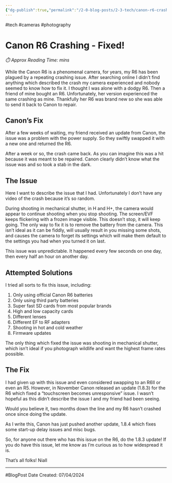 ```yaml
---
{"dg-publish":true,"permalink":"/2-0-blog-posts/2-3-tech/canon-r6-crashing-fixed/","hide":true,"tags":["Camera","photography","tech"],"noteIcon":null,"created":"2024-04-07T22:26:35.000+01:00","updated":"2024-12-22T18:07:18.000+00:00"}
---
```


#tech #cameras #photography
# Canon R6 Crashing - Fixed!
<p id="reading-time" style="font-style: italic;">⏱️ Approx Reading Time:  <span id="inserted-text"></span> mins</p>

While the Canon R6 is a phenomenal camera, for years, my R6 has been plagued by a repeating crashing issue. After searching online I didn’t find anything which described the crash my camera experienced and nobody seemed to know how to fix it. I thought I was alone with a dodgy R6. Then a friend of mine bought an R6. Unfortunately, her version experienced the same crashing as mine. Thankfully her R6 was brand new so she was able to send it back to Canon to repair. 

## Canon’s Fix

After a few weeks of waiting, my friend received an update from Canon, the issue was a problem with the power supply. So they swiftly swapped it with a new one and returned the R6.

After a week or so, the crash came back. As you can imagine this was a hit because it was meant to be repaired. Canon clearly didn’t know what the issue was and so took a stab in the dark.

## The Issue

Here I want to describe the issue that I had. Unfortunately I don’t have any video of the crash because it’s so random.

During shooting in mechanical shutter, in H and H+, the camera would appear to continue shooting when you stop shooting. The screen/EVF keeps flickering with a frozen image visible. This doesn’t stop, it will keep going. The only way to fix it is to remove the battery from the camera. This isn’t ideal as it can be fiddly, will usually result in you missing some shots, and causes the camera to forget its settings which will make them default to the settings you had when you turned it on last.

This issue was unpredictable. It happened every few seconds on one day, then every half an hour on another day.

## Attempted Solutions

I tried all sorts to fix this issue, including:

1. Only using official Canon R6 batteries
2. Only using third party batteries
3. Super fast SD cards from most popular brands
4. High and low capacity cards
5. Different lenses
6. Different EF to RF adapters
7. Shooting in hot and cold weather
8. Firmware updates

The only thing which fixed the issue was shooting in mechanical shutter, which isn’t ideal if you photograph wildlife and want the highest frame rates possible. 

## The Fix

I had given up with this issue and even considered swapping to an R6II or even an R5. However, in November Canon released an update (1.8.3) for the R6 which fixed a “touchscreen becomes unresponsive” issue. I wasn’t hopeful as this didn’t describe the issue I and my friend had been seeing. 

Would you believe it, two months down the line and my R6 hasn’t crashed once since doing the update. 

As I write this, Canon has just pushed another update, 1.8.4 which fixes some start-up delay issues and misc bugs.

So, for anyone out there who has this issue on the R6, do the 1.8.3 update! If you do have this issue, let me know as I’m curious as to how widespread it is.

That’s all folks!
Niall



---
#BlogPost 
Date Created: 07/04/2024